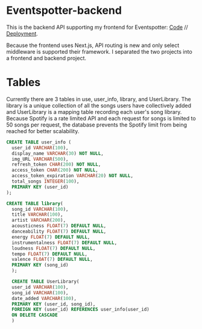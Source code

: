 # Eventspotter-backend

This is the backend API supporting my frontend for Eventspotter: [Code](https://github.com/brianqian/eventspotter-react) // [Deployment](https://eventspotter.herokuapp.com).

Because the frontend uses Next.js, API routing is new and only select middleware is supported their framework. I separated the two projects into a frontend and backend project.

# Tables

Currently there are 3 tables in use, user_info, library, and UserLibrary. The library is a unique collection of all the songs users have collectively added and UserLibrary is a mapping table recording each user's song library. Because Spotify is a rate limited API and each request for songs is limited to 50 songs per request, the database prevents the Spotify limit from being reached for better scalability.

```SQL
CREATE TABLE user_info (
  user_id VARCHAR(100),
  display_name VARCHAR(30) NOT NULL,
  img_URL VARCHAR(500),
  refresh_token CHAR(200) NOT NULL,
  access_token CHAR(200) NOT NULL,
  access_token_expiration VARCHAR(20) NOT NULL,
  total_songs INTEGER(100),
  PRIMARY KEY (user_id)
);

CREATE TABLE library(
  song_id VARCHAR(100),
  title VARCHAR(100),
  artist VARCHAR(200),
  acousticness FLOAT(7) DEFAULT NULL,
  danceability FLOAT(7) DEFAULT NULL,
  energy FLOAT(7) DEFAULT NULL,
  instrumentalness FLOAT(7) DEFAULT NULL,
  loudness FLOAT(7) DEFAULT NULL,
  tempo FLOAT(7) DEFAULT NULL,
  valence FLOAT(7) DEFAULT NULL,
  PRIMARY KEY (song_id)
  );

  CREATE TABLE UserLibrary(
  user_id VARCHAR(100),
  song_id VARCHAR(100),
  date_added VARCHAR(100),
  PRIMARY KEY (user_id, song_id),
  FOREIGN KEY (user_id) REFERENCES user_info(user_id)
  ON DELETE CASCADE
  )
```
